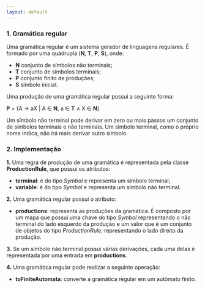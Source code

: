 ```yaml
---
layout: default
---
```


### 1. Gramática regular

Uma gramática regular é um sistema gerador de linguagens regulares. É formado por uma quádrupla (**N**, **T**, **P**, **S**), onde:

- **N** conjunto de símbolos não terminais;
- **T** conjunto de símbolos terminais;
- **P** conjunto finito de produções;
- **S** símbolo inicial.

Uma produção de uma gramática regular possui a seguinte forma:

**P** = {A → aX | A ∈ **N**, a ∈ **T** ∧ X ∈ **N**} 

Um símbolo não terminal pode derivar em zero ou mais passos um conjunto de símbolos terminais e não terminais.
Um símbolo terminal, como o próprio nome indica, não irá mais derivar outro símbolo.


### 2. Implementação

**1.** Uma regra de produção de uma gramática é representada pela classe **ProductionRule**, que possui os atributos:

- **terminal**: é do tipo *Symbol* e representa um símbolo terminal;
- **variable**: é do tipo *Symbol* e representa um símbolo não terminal. 

**2.** Uma gramática regular possui o atributo:

- **productions**: representa as produções da gramática. É composto por um mapa que possui uma chave do tipo *Symbol* representando o não terminal do lado esquerdo da produção e um valor que é um conjunto de objetos do tipo *ProductionRule*, representando o lado direito da produção.

**3.** Se um símbolo não terminal possui várias derivações, cada uma delas é representada por uma entrada em **productions**.

**4.** Uma gramática regular pode realizar a seguinte operação:

- **toFiniteAutomata**: converte a gramática regular em um autômato finito.